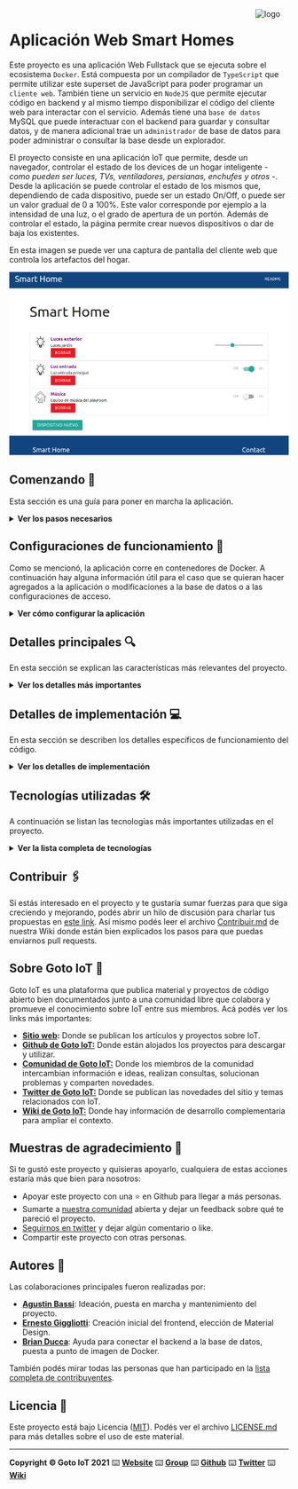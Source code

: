 <a href="https://www.gotoiot.com/">
    <img src="doc/gotoiot-logo.png" alt="logo" title="Goto IoT" align="right" width="60" height="60" />
</a>

Aplicación Web Smart Homes
==========================

Este proyecto es una aplicación Web Fullstack que se ejecuta sobre el ecosistema `Docker`. Está compuesta por un compilador de `TypeScript` que permite utilizar este superset de JavaScript para poder programar un `cliente web`. También tiene un servicio en `NodeJS` que permite ejecutar código en backend y al mismo tiempo disponibilizar el código del cliente web para interactar con el servicio. Además tiene una `base de datos` MySQL que puede interactuar con el backend para guardar y consultar datos, y de manera adicional trae un `administrador` de base de datos para poder administrar o consultar la base desde un explorador.

El proyecto consiste en una aplicación IoT que permite, desde un navegador, controlar el estado de los devices de un hogar inteligente - *como pueden ser luces, TVs, ventiladores, persianas, enchufes y otros* -.
Desde la aplicación se puede controlar el estado de los mismos que, dependiendo de cada dispositivo, puede ser un estado On/Off, o puede ser un valor gradual de 0 a 100%. Este valor corresponde por ejemplo a la intensidad de una luz, o el grado de apertura de un portón.
Además de controlar el estado, la página permite crear nuevos dispositivos o dar de baja los existentes.

En esta imagen se puede ver una captura de pantalla del cliente web que controla los artefactos del hogar.

![architecture](doc/webapp-example.png)


## Comenzando 🚀

Esta sección es una guía para poner en marcha la aplicación.
<details><summary><b>Ver los pasos necesarios</b></summary><br>

### Instalar las dependencias

Para correr este proyecto es necesario tener instalado `Docker` y `Docker Compose`.

En [este artículo](https://www.gotoiot.com/pages/articles/docker_installation_linux/) publicado en la web de la cátedra están los detalles para instalar Docker y Docker Compose en una máquina Linux.
Para instalar las herramientas en otra plataforma o en caso de tener algún inconveniente, se puede recurrir a la documentación oficial de [Docker](https://docs.docker.com/get-docker/) y también la de [Docker Compose](https://docs.docker.com/compose/install/).

### Descargar el código

Este proyecto se creó a partir de un fork de [este link](https://github.com/gotoiot/app-fullstack-base/fork).
Para correr esta implementación en particular, el código se puede clonar directamente con:

```
git clone https://github.com/maricari/app-fullstack-base.git
```

### Ejecutar la aplicación

La aplicación se ejecuta mediante el comando `docker-compose up` desde la raíz del proyecto. Este comando va a descargar las imágenes de Docker de Node, Typescript y MySQL (base de datos y PHP myAdmin), y luego las levantará como containers de Docker.

Para acceder al cliente web se debe ingresar a [http://localhost:8000/](http://localhost:8000/) y para acceder al admin de la DB, a [localhost:8001/](http://localhost:8001/).

</details>

## Configuraciones de funcionamiento 🔩

Como se mencionó, la aplicación corre en contenedores de Docker. A continuación hay alguna información útil para el caso que se quieran hacer agregados a la aplicación o modificaciones a la base de datos o a las configuraciones de acceso.

<details><summary><b>Ver cómo configurar la aplicación</b></summary><br>

### Configuración de la DB

Para acceder a PHPMyAdmin hay que ingresar en la URL [localhost:8001/](http://localhost:8001/). En el login del administrador, el usuario para acceder a la db es `root` y contraseña es la variable `MYSQL_ROOT_PASSWORD` del archivo `docker-compose.yml`.

Para el caso del servicio de NodeJS que se comunica con la DB, los datos de acceso para ingresar a la base están en el archivo `src/backend/mysql-connector.js`.

Para cambiar la contraseña, puertos, hostname u otras configuraciones de la DB habría que modificar primero el servicio de la DB en el archivo `docker-compose.yml` y luego actualizar las configuraciones para acceder desde PHPMyAdmin y el servicio de NodeJS.

### Estructura de la DB

Al iniciar el servicio de la base de datos por primera vez, la base de datos se crea automáticamente mediante la ejecución del script `db/dumps/smart_home.sql`.

Los dispositivos de la aplicación se almacenan en una tabla de la base de datos llamada `Devices`, que ya viene precargada con algunos dispositivos de ejemplo. En el caso de querer agregar o modificar dispositivos de la lista inicial, o modificar la estructura de la tabla serán necesario dos pasos:
- modificar el script `db/dumps/smart_home.sql`.
- crear nuevamente la base de datos para que se tomen en cuenta los cambios. Para esto borrar el directorio de datos con el comando `sudo rm -r db/data` y reiniciar la aplicación.

Nota: se debe usar `sudo` ya que la base de datos se crea con permisos de superusuario.

</details>


## Detalles principales 🔍

En esta sección se explican las características más relevantes del proyecto.

<details><summary><b>Ver los detalles más importantes </b></summary><br>
<br>

### Arquitectura de la aplicación

Como se dijo, la aplicación se ejecuta sobre el ecosistema Docker. La siguiente figura muestra el diagrama de arquitectura.

![architecture](doc/architecture.png)

### El cliente web

El cliente web es una Single Page Application que se comunica con el servicio en NodeJS mediante JSON a través de requests HTTP. Puede consultar el estado de dispositivos en la base de datos (por medio del servicio en NodeJS) y también cambiar el estado de los mismos. Los estilos del código están basados en **Material Design**.

### El servicio web

El servicio en **NodeJS** posee distintos endpoints para comunicarse con el cliente web mediante requests HTTP enviando **JSON** en cada transacción. Procesando estos requests es capaz de comunicarse con la base de datos para consultar y controlar el estado de los dispositivos, y devolverle una respuesta al cliente web también en formato JSON. Asimismo el servicio es capaz de servir el código del cliente web.

### La base de datos

La base de datos se comunica con el servicio de NodeJS y permite almacenar el estado de los dispositivos en la tabla **Devices**. Ejecuta un motor **MySQL versión 5.7** y permite que la comunicación con sus clientes pueda realizarse usando usuario y contraseña en texto plano. En versiones posteriores es necesario brindar claves de acceso, por este motivo la versión 5.7 es bastante utilizada para fases de desarrollo.

### El administrador de la DB

Para esta aplicación se usa el administradod de base de datos **PHPMyAdmin**. Este servidor está disponible en caso de querer realizar operaciones con la base, como crear tablas, modificar columnas, hacer consultas y otras cosas más.

### El compilador de TypeScript

**TypeScript** es un lenguaje de programación libre y de código abierto desarrollado y mantenido por Microsoft. Es un superconjunto de JavaScript, que esencialmente añade tipos estáticos y objetos basados en clases. Para esta aplicación se usa un compilador de TypeScript basado en una imagen de [Harmish](https://hub.docker.com/r/harmish) en Dockerhub. El compilador está configurado para monitorear en tiempo real los cambios que se realizan sobre el directorio **src/frontend/ts** y automáticamente generar código compilado a JavaScript en el directorio  **src/frontend/js**. Los mensajes del compilador aparecen automáticamente en la terminal al ejecutar el comando **docker-compose up**.

### Ejecución de servicios

Los servicios de la aplicación se ejecutan sobre **contenedores de Docker**, así se pueden desplegar de igual manera en diferentes plataformas. Los detalles sobre cómo funcionan los servicios se encuentran en el archivo **docker-compose.yml**.

### Organización del proyecto

A continuación se ve cómo está organizado el proyecto:

```sh
├── db                          # directorio de la DB
│   ├── data                    # estructura y datos de la DB
│   └── dumps                   # directorio de estructuras de la DB
│       └── smart_home.sql      # estructura con la base de datos "smart_home"
├── doc                         # documentación general del proyecto
└── src                         # directorio código fuente
│   ├── backend                 # directorio para el backend de la aplicación
│   │   ├── index.js            # código principal del backend
│   │   ├── mysql-connector.js  # código de conexión a la base de datos
│   │   ├── package.json        # configuración de proyecto NodeJS
│   │   └── package-lock.json   # configuración de proyecto NodeJS
│   └── frontend                # directorio para el frontend de la aplicación
│       ├── js                  # codigo javascript que se compila automáticamente
│       ├── static              # archivos de estilos, imágenes, fuentes, etc.
│       ├── ts                  # código TypeScript
│       └── index.html          # archivo principal del cliente HTML
├── docker-compose.yml          # archivo donde se aloja la configuración completa
├── README.md                   # este archivo
├── CHANGELOG.md                # archivo para guardar los cambios del proyecto
├── LICENSE.md                  # licencia del proyecto
```

</details>

## Detalles de implementación 💻

En esta sección se describen los detalles específicos de funcionamiento del código.

<details><summary><b>Ver los detalles de implementación</b></summary><br>

### Agregar un dispositivo

Para agregar un dispositivo desde el cliente web se deberá presionar el botón DISPOSITIVO NUEVO, e ingresar los datos:
- nombre
- tipo de dispositivo: Los tipos disponibles son Luz, Ventilación, Persiana, Riego, Otro.
- Tipo de estado: On/Off (si es un dispositivo que únicamente se controla con un interruptor), o Intensidad (si el valor se puede graduar - por ejemplo dimerizar las luces o regular la apertura de cortinas -

### Dar de baja un dispositivo

Cualquiera de los dispositivos puede darse de baja apretando el correspondiente botón BORRAR.

### Modificar el estado de un dispositivo

Desde el cliente web se puede modificar el estado de cualquiera de los dispositivos. En el caso de ser uno de tipo On/Off, bastará con presionar el switch correspondiente. En el caso de los dispositivos regulables, el estado se actualiza mediante el slicer. Por ejemplo  para una cortina el marcador colocado en el medio indicará que la misma debe estar a mitad del recorrido. En el caso de una lámpara significa que la misma está dimerizada al 50%.

### Frontend

La página consiste en un listado de los dispositivos disponibles con la posibilidad de dar de alta nuevos dispositivos, y dar de baja o modificar el estado de los existentes.

**Carga de la página**

Cada vez que se agrega o se borra un dispositivo, la página  se recarga para poder ver siempre toda la información actualizada.
Para armar el listado de dispositivos que se muestran se ejecuta el request `devices` que devuelve la lista completa.

Los tipos de dispositivo están predefinidos: Luz, ventilación, etc. Internamente cada tipo de dispositivo tiene un código, por ejemplo `1`. Los íconos que se muestran en la interfaz se toman de una carpeta de imágenes donde los nombres de las imágenes se corresponden con el tipo, por ejemplo `1.jpg` corresponde al tipo de dispositivo con código `1` que en este caso es Luz.

**Cambio de estado de dispositivos**

Para cambiar el estado de un dispositivo, el usuario hace click en el interruptor o desliza el marcador del slicer según corresponda. Para actualizar el estado el front determina cuál es el tipo de dispositivo (para saber si debe actualizar el estado o la intensidad) y luego ejecuta el request `devicesChange`. 

**Alta de dispositivos**

Para dar de alta un dispositivo, el usuario debe completar un formulario modal el cual le permite ingresar el nombre y la descripción, y elegir el tipo de dispositivo y el tipo de estado a partir de una lista desplegable. Estas listas son fijas (es decir, no es posible agregar un tipo de dispositivo nuevo desde la interfaz de usuario). En caso de no encontrar el valor requerido, se puede indicar `Otro`. Con todos estos datos, la confirmación del usuario dispara la ejecución del request `devicesNew`.

![alta](doc/webapp-example-1.png)

**Baja de dispositivos**

Para dar de baja, se obtiene el `id` del dispositivo seleccionado y se ejecuta el request `devicesDelete`.


### Backend

Se explican aquí todos los detalles de funcionamiento sobre el backend, sus interacciones con el cliente web y la base de datos.

<details><summary><b>Ver detalles de la base de datos</b></summary><br>

La base de datos tiene una única tabla llamada `Devices` con las siguientes columnas:
-  `id`: identificador único (autonumérico)
- `type`: Código correspondiente al tipo de dispositivo: luces, ventilación, etc.
- `name`: Nombre del dispositivo
- `description`: Descripción
- `state_type`: Tipo de estado. 1: On/off, 2: Intensidad
- `state`: Estado. Es un valor booleano. `Falso`: dispositivo apagado, `Verdadero`: dispositivo encendido.
- `intensidad`: Valor de la intensidad de `0` a `100`. (únicamente para los dispositivos de tipo 2)

La tabla `Devices` ya viene precargada con algunos dispositivos de ejemplo.

</details>

<details><summary><b>Ver los endpoints disponibles</b></summary><br>

El backend soporta los siguientes endpoints:

1) Devolver la lista de dispositivos.
* Método: GET
* Entrypoint: /devices
* Parámetros: Ninguno
* Respuesta: Lista de dispositivos
* Ejemplo de respuesta:

```
...
status: 200
responseText:
   [{"id":1,
     "type":1,
     "name":"Luces exterior",
     "description":"Luces jardín",
     "state_type":2,
     "state":1,
     "intensidad":97},
    {"id":1,
     "type":1,
     "name":"Luz entrada",
     "description":"Luz entrada principal",
     "state_type":1,
     "state":1,
     "intensidad":0},
     ...
     ]
```

2) Alta de dispositivo.
* Método: POST
* Entrypoint: /devicesNew
* Request_headers: application/json
* Ejemplo de body:

```
 { type: '4',
   name: 'TV',
   description: 'TV playroom',
   state_type: ''
   }
```

3) Modificación de estado.
* Método: PUT
* Entrypoint: /devicesChange
* Request_headers: application/json
* Ejemplo de body:

```
{ id: '7',
  status: true,
  intensidad: 0 }

```

4) Baja de dispositivo.
* Método: DELETE
* Entrypoint: /devicesDelete
* Request_headers: application/json
* Ejemplo de body:

```
 { id: '10' }
```

</details>

<details><summary><b>Ver algunas propuestas de mejora</b></summary><br>

* Implementar nuevos tipos de dispositivo. Se puede hacer `hardcoded` como los que están ahora, o se puede adaptar la aplicación para que permita también mantener una tabla de tipos de dispositivos en la base de datos, que se levante en forma dinámica desde la aplicación.
* Validar los datos ingresados por el usuario. Actualmente no se hacen validaciones, y solamente las operaciones son rechazadas desde el motor de base de datos en caso de no cumplir con las restricciones (por ejemplo valor no nulo).
* Permitir la modificación de atributos de los dispositivos. Desde el frontend sería una funcionalidad nueva. Desde el backend, implicaría modificar el endpoint `devicesChange` para admitir más/otras columnas.
</details>

</details>


## Tecnologías utilizadas 🛠️

A continuación se listan las tecnologías más importantes utilizadas en el proyecto.

<details><summary><b>Ver la lista completa de tecnologías</b></summary><br>

* [Docker](https://www.docker.com/) - Ecosistema que permite la ejecución de contenedores de software.
* [Docker Compose](https://docs.docker.com/compose/) - Herramienta que permite administrar múltiples contenedores de Docker.
* [Node JS](https://nodejs.org/es/) - Motor de ejecución de código JavaScript en backend.
* [MySQL](https://www.mysql.com/) - Base de datos para consultar y almacenar datos.
* [PHPMyAdmin](https://www.phpmyadmin.net/) - Administrador web de base de datos.
* [Material Design](https://material.io/design) - Bibliotecas de estilo responsive para aplicaciones web.
* [TypeScript](https://www.typescriptlang.org/) - Superset de JavaScript tipado y con clases.

</details>

## Contribuir 🖇️

Si estás interesado en el proyecto y te gustaría sumar fuerzas para que siga creciendo y mejorando, podés abrir un hilo de discusión para charlar tus propuestas en [este link](https://github.com/gotoiot/app-fullstack-base/issues/new). Así mismo podés leer el archivo [Contribuir.md](https://github.com/gotoiot/gotoiot-doc/wiki/Contribuir) de nuestra Wiki donde están bien explicados los pasos para que puedas enviarnos pull requests.

## Sobre Goto IoT 📖

Goto IoT es una plataforma que publica material y proyectos de código abierto bien documentados junto a una comunidad libre que colabora y promueve el conocimiento sobre IoT entre sus miembros. Acá podés ver los links más importantes:

* **[Sitio web](https://www.gotoiot.com/):** Donde se publican los artículos y proyectos sobre IoT. 
* **[Github de Goto IoT:](https://github.com/gotoiot)** Donde están alojados los proyectos para descargar y utilizar. 
* **[Comunidad de Goto IoT:](https://groups.google.com/g/gotoiot)** Donde los miembros de la comunidad intercambian información e ideas, realizan consultas, solucionan problemas y comparten novedades.
* **[Twitter de Goto IoT:](https://twitter.com/gotoiot)** Donde se publican las novedades del sitio y temas relacionados con IoT.
* **[Wiki de Goto IoT:](https://github.com/gotoiot/doc/wiki)** Donde hay información de desarrollo complementaria para ampliar el contexto.

## Muestras de agradecimiento 🎁

Si te gustó este proyecto y quisieras apoyarlo, cualquiera de estas acciones estaría más que bien para nosotros:

* Apoyar este proyecto con una ⭐ en Github para llegar a más personas.
* Sumarte a [nuestra comunidad](https://groups.google.com/g/gotoiot) abierta y dejar un feedback sobre qué te pareció el proyecto.
* [Seguirnos en twitter](https://github.com/gotoiot/doc/wiki) y dejar algún comentario o like.
* Compartir este proyecto con otras personas.

## Autores 👥

Las colaboraciones principales fueron realizadas por:

* **[Agustin Bassi](https://github.com/agustinBassi)**: Ideación, puesta en marcha y mantenimiento del proyecto.
* **[Ernesto Giggliotti](https://github.com/ernesto-g)**: Creación inicial del frontend, elección de Material Design.
* **[Brian Ducca](https://github.com/brianducca)**: Ayuda para conectar el backend a la base de datos, puesta a punto de imagen de Docker.

También podés mirar todas las personas que han participado en la [lista completa de contribuyentes](https://github.com/###/contributors).

## Licencia 📄

Este proyecto está bajo Licencia ([MIT](https://choosealicense.com/licenses/mit/)). Podés ver el archivo [LICENSE.md](LICENSE.md) para más detalles sobre el uso de este material.

---

**Copyright © Goto IoT 2021** ⌨️ [**Website**](https://www.gotoiot.com) ⌨️ [**Group**](https://groups.google.com/g/gotoiot) ⌨️ [**Github**](https://www.github.com/gotoiot) ⌨️ [**Twitter**](https://www.twitter.com/gotoiot) ⌨️ [**Wiki**](https://github.com/gotoiot/doc/wiki)

